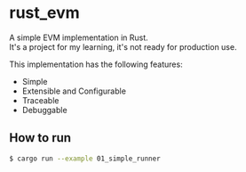 # rust_evm

A simple EVM implementation in Rust.  
It's a project for my learning, it's not ready for production use.

This implementation has the following features:
- Simple
- Extensible and Configurable
- Traceable
- Debuggable

## How to run

```bash
$ cargo run --example 01_simple_runner
```